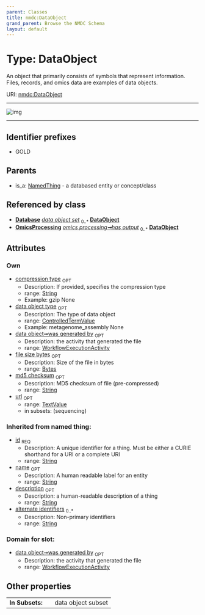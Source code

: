 ```yaml
---
parent: Classes
title: nmdc:DataObject
grand_parent: Browse the NMDC Schema
layout: default
---
```


# Type: DataObject


An object that primarily consists of symbols that represent information.   Files, records, and omics data are examples of data objects.

URI: [nmdc:DataObject](https://microbiomedata/meta/DataObject)


---

![img](http://yuml.me/diagram/nofunky;dir:TB/class/[WorkflowExecutionActivity],[TextValue],[OmicsProcessing],[NamedThing],[Database],[TextValue]%3Curl%200..1-++[DataObject%7Cfile_size_bytes:bytes%20%3F;md5_checksum:string%20%3F;compression_type:string%20%3F;id(i):string;name(i):string%20%3F;description(i):string%20%3F;alternate_identifiers(i):string%20%2A],[WorkflowExecutionActivity]%3Cwas%20generated%20by%200..1-++[DataObject],[ControlledTermValue]%3Cdata%20object%20type%200..1-++[DataObject],[Database]++-%20data%20object%20set%200..%2A%3E[DataObject],[OmicsProcessing]-%20has%20output%200..%2A%3E[DataObject],[NamedThing]%5E-[DataObject],[ControlledTermValue])

---


## Identifier prefixes

 * GOLD

## Parents

 *  is_a: [NamedThing](NamedThing.md) - a databased entity or concept/class

## Referenced by class

 *  **[Database](Database.md)** *[data object set](data_object_set.md)*  <sub>0..*</sub>  **[DataObject](DataObject.md)**
 *  **[OmicsProcessing](OmicsProcessing.md)** *[omics processing➞has output](omics_processing_has_output.md)*  <sub>0..*</sub>  **[DataObject](DataObject.md)**

## Attributes


### Own

 * [compression type](compression_type.md)  <sub>OPT</sub>
    * Description: If provided, specifies the compression type
    * range: [String](types/String.md)
    * Example: gzip None
 * [data object type](data_object_type.md)  <sub>OPT</sub>
    * Description: The type of data object
    * range: [ControlledTermValue](ControlledTermValue.md)
    * Example: metagenome_assembly None
 * [data object➞was generated by](data_object_was_generated_by.md)  <sub>OPT</sub>
    * Description: the activity that generated the file
    * range: [WorkflowExecutionActivity](WorkflowExecutionActivity.md)
 * [file size bytes](file_size_bytes.md)  <sub>OPT</sub>
    * Description: Size of the file in bytes
    * range: [Bytes](types/Bytes.md)
 * [md5 checksum](md5_checksum.md)  <sub>OPT</sub>
    * Description: MD5 checksum of file (pre-compressed)
    * range: [String](types/String.md)
 * [url](url.md)  <sub>OPT</sub>
    * range: [TextValue](TextValue.md)
    * in subsets: (sequencing)

### Inherited from named thing:

 * [id](id.md)  <sub>REQ</sub>
    * Description: A unique identifier for a thing. Must be either a CURIE shorthand for a URI or a complete URI
    * range: [String](types/String.md)
 * [name](name.md)  <sub>OPT</sub>
    * Description: A human readable label for an entity
    * range: [String](types/String.md)
 * [description](description.md)  <sub>OPT</sub>
    * Description: a human-readable description of a thing
    * range: [String](types/String.md)
 * [alternate identifiers](alternate_identifiers.md)  <sub>0..*</sub>
    * Description: Non-primary identifiers
    * range: [String](types/String.md)

### Domain for slot:

 * [data object➞was generated by](data_object_was_generated_by.md)  <sub>OPT</sub>
    * Description: the activity that generated the file
    * range: [WorkflowExecutionActivity](WorkflowExecutionActivity.md)

## Other properties

|  |  |  |
| --- | --- | --- |
| **In Subsets:** | | data object subset |

